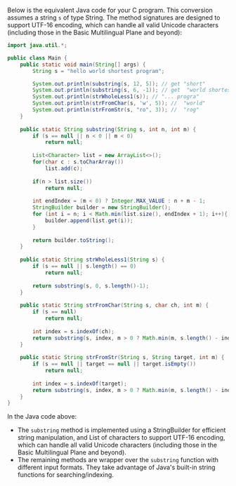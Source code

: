 Below is the equivalent Java code for your C program. This conversion assumes a string `s` of type String. The method signatures are designed to support UTF-16 encoding, which can handle all valid Unicode characters (including those in the Basic Multilingual Plane and beyond):

```java
import java.util.*;

public class Main {
    public static void main(String[] args) {
        String s = "hello world shortest program";

        System.out.println(substring(s, 12, 5)); // get "short"
        System.out.println(substring(s, 6, -1)); // get  "world shortest program"
        System.out.println(strWholeLess1(s)); // "... progra"
        System.out.println(strFromChar(s, 'w', 5)); //  "world"
        System.out.println(strFromStr(s, "ro", 3)); //  "rog"
    }
    
    public static String substring(String s, int n, int m) {
        if (s == null || n < 0 || m < 0)
            return null;
        
        List<Character> list = new ArrayList<>();
        for(char c : s.toCharArray())
            list.add(c);
        
        if(n > list.size()) 
            return null;
            
        int endIndex = (m < 0) ? Integer.MAX_VALUE : n + m - 1;
        StringBuilder builder = new StringBuilder();
        for (int i = n; i < Math.min(list.size(), endIndex + 1); i++){
            builder.append(list.get(i));
        }
        
        return builder.toString();
    }
    
    public static String strWholeLess1(String s) {
        if (s == null || s.length() == 0) 
            return null;
            
        return substring(s, 0, s.length()-1);
    }
    
    public static String strFromChar(String s, char ch, int m) {
        if (s == null) 
            return null;
        
        int index = s.indexOf(ch);
        return substring(s, index, m > 0 ? Math.min(m, s.length() - index) : m );
    }
    
    public static String strFromStr(String s, String target, int m) {
        if (s == null || target == null || target.isEmpty()) 
            return null;
        
        int index = s.indexOf(target);
        return substring(s, index, m > 0 ? Math.min(m, s.length() - index) : m );
    }
}
```

In the Java code above:
- The `substring` method is implemented using a StringBuilder for efficient string manipulation, and List of characters to support UTF-16 encoding, which can handle all valid Unicode characters (including those in the Basic Multilingual Plane and beyond).
- The remaining methods are wrapper over the `substring` function with different input formats. They take advantage of Java's built-in string functions for searching/indexing.

